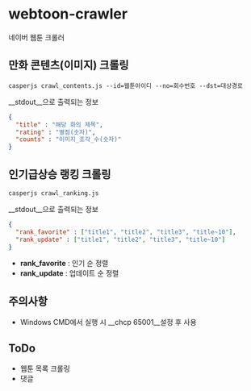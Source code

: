 # webtoon-crawler
네이버 웹툰 크롤러


만화 콘텐츠(이미지) 크롤링
----
```shell
casperjs crawl_contents.js --id=웹툰아이디 --no=회수번호 --dst=대상경로
```
__stdout__으로 출력되는 정보
```json
{
  "title" : "해당 화의 제목",
  "rating" : "별점(숫자)",
  "counts" : "이미지_조각_수(숫자)"
}
```

인기급상승 랭킹 크롤링
----
```shell
casperjs crawl_ranking.js
```
__stdout__으로 출력되는 정보
```json
{
  "rank_favorite" : ["title1", "title2", "title3", "title~10"],
  "rank_update" : ["title1", "title2", "title3", "title~10"]
}
```
* __rank_favorite__ : 인기 순 정렬
* __rank_update__ : 업데이트 순 정렬


주의사항
----
* Windows CMD에서 실행 시 __chcp 65001__설정 후 사용

ToDo
----
* 웹툰 목록 크롤링
* 댓글
